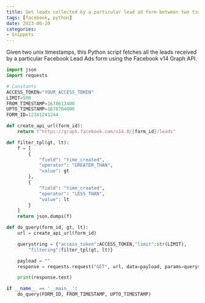 ```yaml
---
title: Get leads collected by a particular lead ad form between two timestamps using Facebook Graph API
tags: [facebook, python]
date: 2023-06-20
categories:
- Snippets
---
```


Given two unix timestamps, this Python script fetches all the leads received by a particular Facebook Lead Ads form using the Facebook v14 Graph API.

```python
import json
import requests

# Constants
ACCESS_TOKEN="YOUR_ACCESS_TOKEN"
LIMIT=500
FROM_TIMESTAMP=1678613400
UPTO_TIMESTAMP=1678704000
FORM_ID=12341241244

def create_api_url(form_id):
    return f"https://graph.facebook.com/v14.0/{form_id}/leads"

def filter_tpl(gt, lt):
    f = [
        {
            "field": "time_created",
            "operator": "GREATER_THAN",
            "value": gt
        },
        {
            "field": "time_created",
            "operator": "LESS_THAN",
            "value": lt
        }
    ]
    return json.dumps(f)

def do_query(form_id, gt, lt):
    url = create_api_url(form_id)

    querystring = {"access_token":ACCESS_TOKEN,"limit":str(LIMIT),
        "filtering":filter_tpl(gt, lt)}

    payload = ""
    response = requests.request("GET", url, data=payload, params=querystring)

    print(response.text)

if __name__ == '__main__':
    do_query(FORM_ID, FROM_TIMESTAMP, UPTO_TIMESTAMP)
```
